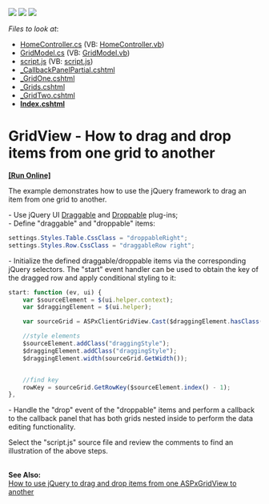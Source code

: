 <!-- default badges list -->
![](https://img.shields.io/endpoint?url=https://codecentral.devexpress.com/api/v1/VersionRange/128550008/13.2.9%2B)
[![](https://img.shields.io/badge/Open_in_DevExpress_Support_Center-FF7200?style=flat-square&logo=DevExpress&logoColor=white)](https://supportcenter.devexpress.com/ticket/details/T116869)
[![](https://img.shields.io/badge/📖_How_to_use_DevExpress_Examples-e9f6fc?style=flat-square)](https://docs.devexpress.com/GeneralInformation/403183)
<!-- default badges end -->
<!-- default file list -->
*Files to look at*:

* [HomeController.cs](./CS/dragDropMvc/Controllers/HomeController.cs) (VB: [HomeController.vb](./VB/dragDropMvc/Controllers/HomeController.vb))
* [GridModel.cs](./CS/dragDropMvc/Models/GridModel.cs) (VB: [GridModel.vb](./VB/dragDropMvc/Models/GridModel.vb))
* [script.js](./CS/dragDropMvc/Scripts/script.js) (VB: [script.js](./VB/dragDropMvc/Scripts/script.js))
* [_CallbackPanelPartial.cshtml](./CS/dragDropMvc/Views/Home/_CallbackPanelPartial.cshtml)
* [_GridOne.cshtml](./CS/dragDropMvc/Views/Home/_GridOne.cshtml)
* [_Grids.cshtml](./CS/dragDropMvc/Views/Home/_Grids.cshtml)
* [_GridTwo.cshtml](./CS/dragDropMvc/Views/Home/_GridTwo.cshtml)
* **[Index.cshtml](./CS/dragDropMvc/Views/Home/Index.cshtml)**
<!-- default file list end -->
# GridView - How to drag and drop items from one grid to another
<!-- run online -->
**[[Run Online]](https://codecentral.devexpress.com/t116869/)**
<!-- run online end -->


<p>The example demonstrates how to use the jQuery framework to drag an item from one grid to another.</p>
<p>- Use jQuery UI <a href="http://jqueryui.com/draggable/">Draggable</a> and <a href="http://jqueryui.com/droppable/">Droppable</a> plug-ins;<br />- Define "draggable" and "droppable" items:</p>


```cs
settings.Styles.Table.CssClass = "droppableRight";
settings.Styles.Row.CssClass = "draggableRow right";
```


<p>- Initialize the defined draggable/droppable items via the corresponding jQuery selectors. The "start" event handler can be used to obtain the key of the dragged row and apply conditional styling to it:</p>


```js
start: function (ev, ui) {
    var $sourceElement = $(ui.helper.context);
    var $draggingElement = $(ui.helper);

    var sourceGrid = ASPxClientGridView.Cast($draggingElement.hasClass("left") ? "gridOne" : "gridTwo");

    //style elements
    $sourceElement.addClass("draggingStyle");
    $draggingElement.addClass("draggingStyle");
    $draggingElement.width(sourceGrid.GetWidth());


    //find key
    rowKey = sourceGrid.GetRowKey($sourceElement.index() - 1);
},

```


<p>- Handle the "drop" event of the "droppable" items and perform a callback to the callback panel that has both grids nested inside to perform the data editing functionality.</p>
<p>Select the "script.js" source file and review the comments to find an illustration of the above steps.</p>
<br /><strong>See </strong><strong>A</strong><strong>lso:<br /> </strong><a href="https://www.devexpress.com/Support/Center/p/E1810">How to use jQuery to drag and drop items from one ASPxGridView to another</a>

<br/>


